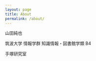 ```yaml
---
layout: page
title: About
permalink: /about/
---
```


山田純也


筑波大学
情報学群
知識情報・図書館学類 B4

手塚研究室

<!-- Millikyl is a Jekyll theme based on Milligram, a small, clutter free CSS framework.

You can find the source code for the Millikyl theme at:
{% include icon-github.html username="fareez-ahamed" %} /
[jekyll-new](https://github.com/fareez-ahamed/millikyl)

You can find the source code for Jekyll at
{% include icon-github.html username="jekyll" %} /
[jekyll](https://github.com/jekyll/jekyll) -->
